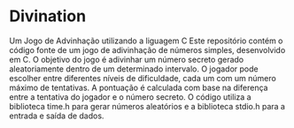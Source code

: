 # Divination
Um Jogo de Advinhação utilizando a liguagem C
Este repositório contém o código fonte de um jogo de adivinhação de números simples, desenvolvido em C. O objetivo do jogo é adivinhar um número secreto gerado aleatoriamente dentro de um determinado intervalo. O jogador pode escolher entre diferentes níveis de dificuldade, cada um com um número máximo de tentativas. A pontuação é calculada com base na diferença entre a tentativa do jogador e o número secreto. O código utiliza a biblioteca time.h para gerar números aleatórios e a biblioteca stdio.h para a entrada e saída de dados.

